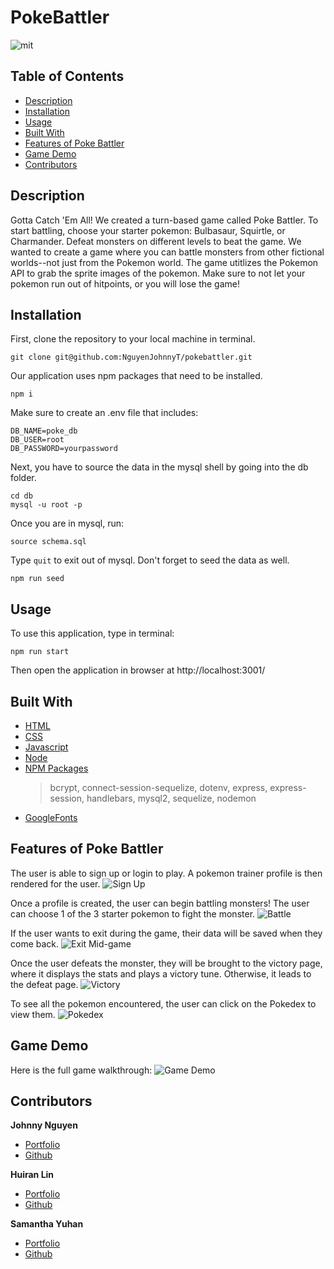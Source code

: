 # PokeBattler
![mit](https://img.shields.io/badge/license-MIT-blue)

## Table of Contents 
- [Description](#description)
- [Installation](#installation)
- [Usage](#usage)
- [Built With](#built%20with)
- [Features of Poke Battler](#features%20of%20poke%20battler)
- [Game Demo](#game%20demo)
- [Contributors](#contributors)

## Description
Gotta Catch 'Em All! We created a turn-based game called Poke Battler. To start battling, choose your starter pokemon: Bulbasaur, Squirtle, or Charmander. Defeat monsters on different levels to beat the game. We wanted to create a game where you can battle monsters from other fictional worlds--not just from the Pokemon world. The game utitlizes the Pokemon API to grab the sprite images of the pokemon. Make sure to not let your pokemon run out of hitpoints, or you will lose the game! 

## Installation
First, clone the repository to your local machine in terminal.
``` console
git clone git@github.com:NguyenJohnnyT/pokebattler.git
```
Our application uses npm packages that need to be installed.
``` console
npm i
```
Make sure to create an .env file that includes:
```
DB_NAME=poke_db
DB_USER=root
DB_PASSWORD=yourpassword
```
Next, you have to source the data in the mysql shell by going into the db folder.
``` console
cd db
mysql -u root -p
```
Once you are in mysql, run:
``` console
source schema.sql
```
Type ```quit``` to exit out of mysql.
Don't forget to seed the data as well.
``` console
npm run seed
```

## Usage
To use this application, type in terminal: 
``` console
npm run start
```
Then open the application in browser at http://localhost:3001/

## Built With
- [HTML](https://developer.mozilla.org/en-US/docs/Web/HTML)
- [CSS](https://developer.mozilla.org/en-US/docs/Web/CSS)
- [Javascript](https://developer.mozilla.org/en-US/docs/Web/JavaScript)
- [Node](https://nodejs.org/en/)
- [NPM Packages](https://www.npmjs.com)
    > bcrypt, connect-session-sequelize, dotenv, express, express-session, handlebars, mysql2, sequelize, nodemon
- [GoogleFonts](https://fonts.google.com/)

## Features of Poke Battler
The user is able to sign up or login to play. A pokemon trainer profile is then rendered for the user.
![Sign Up](public/images/signup.gif)

Once a profile is created, the user can begin battling monsters! The user can choose 1 of the 3 starter pokemon to fight the monster.
![Battle](public/images/battle.gif)

If the user wants to exit during the game, their data will be saved when they come back. 
![Exit Mid-game](public/images/exit_midgame.gif)

Once the user defeats the monster, they will be brought to the victory page, where it displays the stats and plays a victory tune. Otherwise, it leads to the defeat page.
![Victory](public/images/victory.gif)

To see all the pokemon encountered, the user can click on the Pokedex to view them.
![Pokedex](public/images/pokedex.gif)

## Game Demo
Here is the full game walkthrough:
![Game Demo](public/images/demo.gif)

## Contributors

**Johnny Nguyen**

- [Portfolio](https://nguyenjohnnyt.github.io/)
- [Github](https://github.com/NguyenJohnnyT)

**Huiran Lin**

- [Portfolio](https://hugh18019.github.io/Portfolio/)
- [Github](https://github.com/hugh18019)

**Samantha Yuhan**

- [Portfolio](https://samyuhan.github.io/portfolio/)
- [Github](https://github.com/samyuhan)